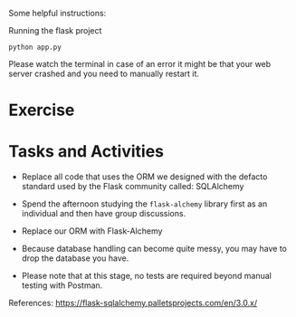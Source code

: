 Some helpful instructions:

Running the flask project 

`python app.py`

Please watch the terminal in case of an error it might be that your web server crashed and you need to manually restart it.


# Exercise

# Tasks and Activities

- Replace all code that uses the ORM we designed with the defacto standard used by the Flask community called: SQLAlchemy

- Spend the afternoon studying the `flask-alchemy` library first as an individual and then have group discussions.
- Replace our ORM with Flask-Alchemy
- Because database handling can become quite messy, you may have to drop the database you have.
- Please note that at this stage, no tests are required beyond manual testing with Postman.

References: https://flask-sqlalchemy.palletsprojects.com/en/3.0.x/ 